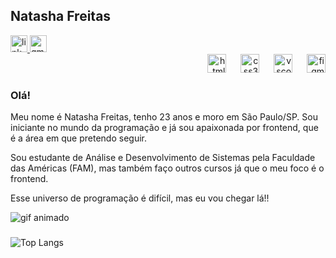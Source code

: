 <h2 align="left">Natasha Freitas</h2>

<div align="left">
  <a href="https://www.linkedin.com/in/natasha-freitas-da-silva-5073b3197/" target="_blank">
    <img src="https://img.shields.io/static/v1?message=LinkedIn&logo=linkedin&label=&color=0077B5&logoColor=white&labelColor=&style=for-the-badge" height="27" alt="linkedin logo"  />
  </a>
  <a href="natashafreitas085@gmail.com" target="_blank">
    <img src="https://img.shields.io/static/v1?message=Gmail&logo=gmail&label=&color=D14836&logoColor=white&labelColor=&style=for-the-badge" height="27" alt="gmail logo"  />
  </a>
</div>

<div align="right">
  <img src="https://cdn.jsdelivr.net/gh/devicons/devicon/icons/html5/html5-original.svg" height="30" alt="html5 logo"  />
  <img width="15" />
  <img src="https://cdn.jsdelivr.net/gh/devicons/devicon/icons/css3/css3-original.svg" height="30" alt="css3 logo"  />
  <img width="15" />
  <img src="https://cdn.jsdelivr.net/gh/devicons/devicon/icons/vscode/vscode-original.svg" height="30" alt="vscode logo"  />
  <img width="15" />
  <img src="https://cdn.jsdelivr.net/gh/devicons/devicon/icons/figma/figma-original.svg" height="30" alt="figma logo"  />
</div>

<h3>Olá!</h3>
<p>Meu nome é Natasha Freitas, tenho 23 anos e moro em São Paulo/SP. Sou iniciante no mundo da programação e já sou apaixonada por frontend, que é a área em que pretendo seguir.</p>
<p>Sou estudante de Análise e Desenvolvimento de Sistemas pela Faculdade das Américas (FAM), mas também faço outros cursos já que o meu foco é o frontend.</p>
<p>Esse universo de programação é difícil, mas eu vou chegar lá!!</p>
<img src="https://media.tenor.com/S59bPkT0pqcAAAAC/programming.gif" alt="gif animado">

###

![Top Langs](https://github-readme-stats-git-masterrstaa-rickstaa.vercel.app/api/top-langs/?username=natashafreitas&bg_color=000&border_color=30A3DC&title_color=E94D5F&text_color=FFF)
